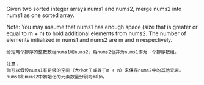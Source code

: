 Given two sorted integer arrays nums1 and nums2, merge nums2 into nums1 as one sorted array.

Note:
You may assume that nums1 has enough space (size that is greater or equal to m + n) to hold additional elements from nums2. The number of elements initialized in nums1 and nums2 are m and n respectively.
```
给定两个排序的整数数组nums1和nums2，将nums2合并为nums1作为一个排序数组。

注意：
你可以假设nums1有足够的空间（大小大于或等于m + n）来保存nums2中的其他元素。 nums1和nums2中初始化的元素数量分别为m和n。

```
